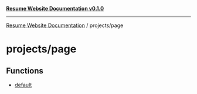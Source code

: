 [**Resume Website Documentation v0.1.0**](../../README.md)

***

[Resume Website Documentation](../../modules.md) / projects/page

# projects/page

## Functions

- [default](functions/default.md)

